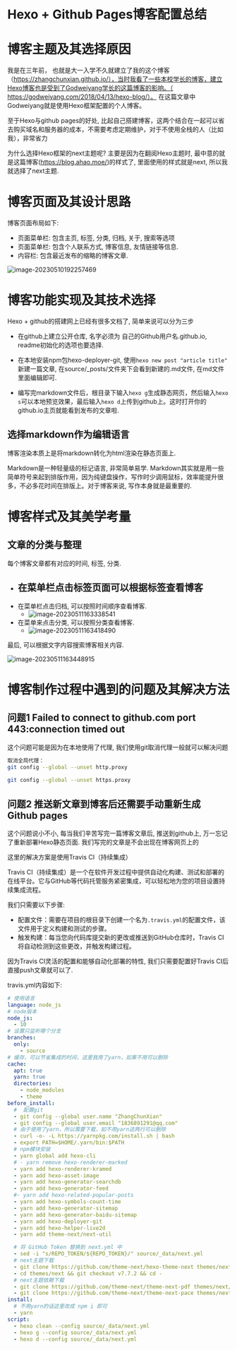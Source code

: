 # Hexo + Github Pages博客配置总结

# 博客主题及其选择原因

我是在三年前， 也就是大一入学不久就建立了我的这个博客（https://zhangchunxian.github.io/），当时我看了一些本校学长的博客，建立Hexo博客也是受到了Godweiyang学长的这篇博客的影响。（ https://godweiyang.com/2018/04/13/hexo-blog/）。 在这篇文章中Godweiyang就是使用Hexo框架配置的个人博客。 

至于Hexo与github pages的好处, 比起自己搭建博客，这两个结合在一起可以省去购买域名和服务器的成本，不需要考虑定期维护，对于不使用全栈的人（比如我），非常省力

为什么选择Hexo框架的next主题呢? 主要是因为在翻阅Hexo主题时, 最中意的就是这篇博客(https://blog.ahao.moe/)的样式了, 里面使用的样式就是next, 所以我就选择了next主题.

# 博客页面及其设计思路

博客页面布局如下:

+ 页面菜单栏: 包含主页, 标签, 分类, 归档, 关于, 搜索等选项
+ 页面菜单栏: 包含个人联系方式, 博客信息, 友情链接等信息.
+ 内容栏: 包含最近发布的缩略的博客文章.

![image-20230510192257469](./images/image-20230510192257469.png)



# 博客功能实现及其技术选择

Hexo + github的搭建网上已经有很多文档了, 简单来说可以分为三步

+ 在github上建立公开仓库, 名字必须为  自己的Github用户名.github.io, readme初始化的选项也要选择.

+ 在本地安装npm包hexo-deployer-git, 使用`hexo new post "article title"` 新建一篇文章, 在source/_posts/文件夹下会看到新建的.md文件, 在md文件里面编辑即可.

+ 编写完markdown文件后，根目录下输入`hexo g`生成静态网页，然后输入`hexo s`可以本地预览效果，最后输入`hexo d`上传到github上。这时打开你的github.io主页就能看到发布的文章啦.

  

## 选择markdown作为编辑语言

博客渲染本质上是将markdown转化为html渲染在静态页面上.

Markdown是一种轻量级的标记语言, 非常简单易学. Markdown其实就是用一些简单符号来起到排版作用，因为纯键盘操作，写作时少调用鼠标，效率能提升很多，不必多花时间在排版上。对于博客来说, 写作本身就是最重要的.

# 博客样式及其美学考量

## 文章的分类与整理

每个博客文章都有对应的时间, 标签, 分类. 

- 在菜单栏点击标签页面可以根据标签查看博客
  - 
- 在菜单栏点击归档, 可以按照时间顺序查看博客.
  - ![image-20230511163338541](./images/image-20230511163338541.png)
- 在菜单来点击分类, 可以按照分类查看博客.
  - ![image-20230511163418490](./images/image-20230511163418490.png)

最后, 可以根据文字内容搜索博客相关内容.

![image-20230511163448915](./images/image-20230511163448915.png)

# 博客制作过程中遇到的问题及其解决方法

## 问题1 Failed to connect to github.com port 443:connection timed out

这个问题可能是因为在本地使用了代理, 我们使用git取消代理一般就可以解决问题

```bash
取消全局代理：
git config --global --unset http.proxy
 
git config --global --unset https.proxy
```

## 问题2 推送新文章到博客后还需要手动重新生成Github pages

这个问题说小不小, 每当我们辛苦写完一篇博客文章后, 推送到github上, 万一忘记了重新部署Hexo静态页面. 我们写完的文章是不会出现在博客网页上的

这里的解决方案是使用Travis CI（持续集成）

Travis CI（持续集成）是一个在软件开发过程中提供自动化构建、测试和部署的在线平台。它与GitHub等代码托管服务紧密集成，可以轻松地为您的项目设置持续集成流程。

我们只需要以下步骤:

- 配置文件：需要在项目的根目录下创建一个名为`.travis.yml`的配置文件，该文件用于定义构建和测试的步骤。
- 触发构建：每当您向代码库提交新的更改或推送到GitHub仓库时，Travis CI将自动检测到这些更改，并触发构建过程。

因为Travis CI灵活的配置和能够自动化部署的特性, 我们只需要配置好Travis CI后直接push文章就可以了.

travis.yml内容如下:

```yml
# 使用语言
language: node_js
# node版本
node_js:
  - 10
# 设置只监听哪个分支
branches:
  only:
    - source
# 缓存，可以节省集成的时间，这里我用了yarn，如果不用可以删除
cache:
  apt: true
  yarn: true
  directories:
    - node_modules
    - theme
before_install:
  #  配置git
  - git config --global user.name "ZhangChunXian"
  - git config --global user.email "1836891291@qq.com"
  # 由于使用了yarn，所以需要下载，如不用yarn这两行可以删除
  - curl -o- -L https://yarnpkg.com/install.sh | bash
  - export PATH=$HOME/.yarn/bin:$PATH
  # npm模块安装
  - yarn global add hexo-cli
  # - yarn remove hexo-renderer-marked
  - yarn add hexo-renderer-kramed
  - yarn add hexo-asset-image
  - yarn add hexo-generator-searchdb
  - yarn add hexo-generator-feed
  #- yarn add hexo-related-popular-posts
  - yarn add hexo-symbols-count-time
  - yarn add hexo-generator-sitemap
  - yarn add hexo-generator-baidu-sitemap
  - yarn add hexo-deployer-git
  - yarn add hexo-helper-live2d
  - yarn add theme-next/next-util

  # 将 GitHub Token 替换到 next.yml 中
  - sed -i "s/REPO_TOKEN/${REPO_TOKEN}/" source/_data/next.yml
  # next主题下载
  - git clone https://github.com/theme-next/hexo-theme-next themes/next
  - cd themes/next && git checkout v7.7.2 && cd -
  # next主题依赖下载
  - git clone https://github.com/theme-next/theme-next-pdf themes/next/source/lib/pdf
  - git clone https://github.com/theme-next/theme-next-pace themes/next/source/lib/pace
install:
  # 不用yarn的话这里改成 npm i 即可
  - yarn
script:
  - hexo clean --config source/_data/next.yml
  - hexo g --config source/_data/next.yml
  - hexo d --config source/_data/next.yml
```

